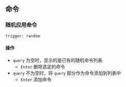 ## 命令
### 随机应用命令
`trigger: random`    
#### 操作
- `query` 为空时，显示的是已有的随机命令列表
    - `Enter` 删除选定的命令
- `query` 不为空时，将 `query` 部分作为命令添加到列表中
    - `Enter` 添加命令
